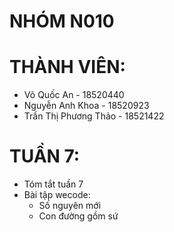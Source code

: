 # NHÓM N010
# THÀNH VIÊN:
  - Võ Quốc An - 18520440
  - Nguyễn Anh Khoa - 18520923
  - Trần Thị Phương Thảo - 18521422

# TUẦN 7:  
  - Tóm tắt tuần 7  
  - Bài tập wecode:    
    - Số nguyên mới       
    - Con đường gồm sứ    

